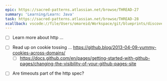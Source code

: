 ```yaml
---
epic: https://sacred-patterns.atlassian.net/browse/THREAD-27
summary: 'Learning/Learn: Java'
task: https://sacred-patterns.atlassian.net/browse/THREAD-28
xcallback: vscode://file/Users/omareid/Workspace/git/blueprints/discoveries/learning-http.md:1
---
```


- [ ] Learn more about http ...

* [ ] Read up on cookie tossing ... https://github.blog/2013-04-09-yummy-cookies-across-domains/
	* [ ] https://docs.github.com/en/pages/getting-started-with-github-pages/changing-the-visibility-of-your-github-pages-site

- [ ] Are timeouts part of the http spec?